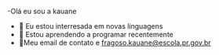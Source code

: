 -Olá eu sou a kauane
- 👀 Eu estou interresada em novas linguagens 
- 🌱 Estou aprendendo a programar recentemente
- 💞Meu email de contato e fragoso.kauane@escola.pr.gov.br

